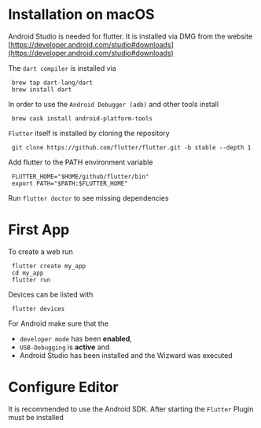 # Installation on macOS

Android Studio is needed for flutter. It is installed via DMG from the website
[https://developer.android.com/studio#downloads](https://developer.android.com/studio#downloads)



The `dart compiler` is installed via

     brew tap dart-lang/dart
     brew install dart


In order to use the `Android Debugger (adb)` and other tools install

     brew cask install android-platform-tools


`Flutter` itself is installed by cloning the repository

     git clone https://github.com/flutter/flutter.git -b stable --depth 1

Add flutter to the PATH environment variable

     FLUTTER_HOME="$HOME/github/flutter/bin"
     export PATH="$PATH:$FLUTTER_HOME"


Run `flutter doctor` to see missing dependencies



# First App
To create a web run

     flutter create my_app
     cd my_app
     flutter run


Devices can be listed with

     flutter devices


For Android make sure that the
  * `developer mode` has been **enabled**,
  * `USB-Debugging` is **active** and
  * Android Studio has been installed and the Wizward was executed


# Configure Editor
It is recommended to use the Android SDK. After starting the `Flutter` Plugin must be installed

